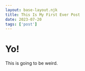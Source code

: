 ```yaml
---
layout: base-layout.njk 
title: This Is My First Ever Post
date: 2023-07-20
tags: ['post']
---
```

# Yo!

This is going to be weird.
